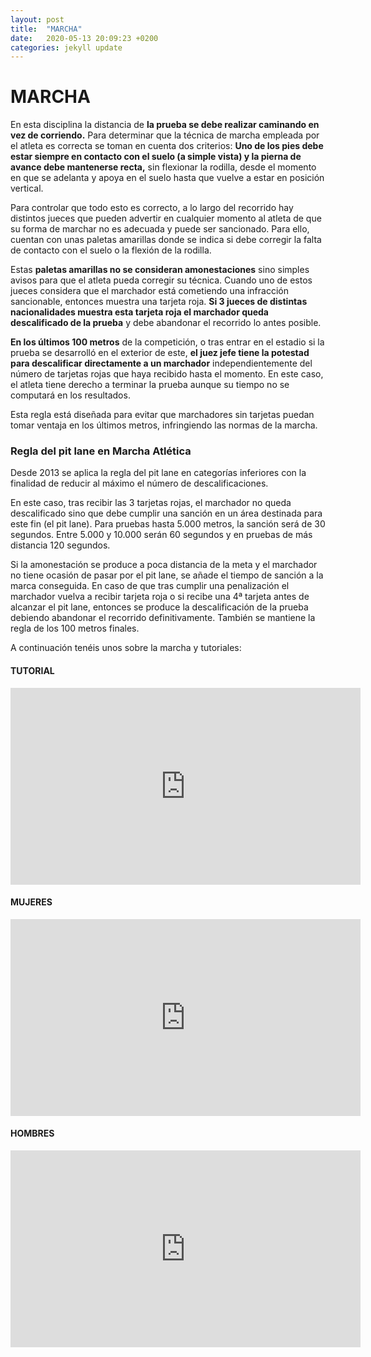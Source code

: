 ```yaml
---
layout: post
title:  "MARCHA"
date:   2020-05-13 20:09:23 +0200
categories: jekyll update
---
```

# MARCHA

En esta disciplina la distancia de **la prueba se debe realizar caminando en vez de corriendo.** Para determinar que la técnica de marcha empleada por el atleta es correcta se toman en cuenta dos criterios: **Uno de los pies debe estar siempre en contacto con el suelo (a simple vista) y la pierna de avance debe mantenerse recta,** sin flexionar la rodilla, desde el momento en que se adelanta y apoya en el suelo hasta que vuelve a estar en posición vertical.

Para controlar que todo esto es correcto, a lo largo del recorrido hay distintos jueces que pueden advertir en cualquier momento al atleta de que su forma de marchar no es adecuada y puede ser sancionado. Para ello, cuentan con unas paletas amarillas donde se indica si debe corregir la falta de contacto con el suelo o la flexión de la rodilla.

Estas **paletas amarillas no se consideran amonestaciones** sino simples avisos para que el atleta pueda corregir su técnica. Cuando uno de estos jueces considera que el marchador está cometiendo una infracción sancionable, entonces muestra una tarjeta roja. **Si 3 jueces de distintas nacionalidades muestra esta tarjeta roja el marchador queda descalificado de la prueba** y debe abandonar el recorrido lo antes posible.

**En los últimos 100 metros** de la competición, o tras entrar en el estadio si la prueba se desarrolló en el exterior de este, **el juez jefe tiene la potestad para descalificar directamente a un marchador** independientemente del número de tarjetas rojas que haya recibido hasta el momento. En este caso, el atleta tiene derecho a terminar la prueba aunque su tiempo no se computará en los resultados.

Esta regla está diseñada para evitar que marchadores sin tarjetas puedan tomar ventaja en los últimos metros, infringiendo las normas de la marcha.

### Regla del pit lane en Marcha Atlética

Desde 2013 se aplica la regla del pit lane en categorías inferiores con la finalidad de reducir al máximo el número de descalificaciones.

En este caso, tras recibir las 3 tarjetas rojas, el marchador no queda descalificado sino que debe cumplir una sanción en un área destinada para este fin (el pit lane). Para pruebas hasta 5.000 metros, la sanción será de 30 segundos. Entre 5.000 y 10.000 serán 60 segundos y en pruebas de más distancia 120 segundos.

Si la amonestación se produce a poca distancia de la meta y el marchador no tiene ocasión de pasar por el pit lane, se añade el tiempo de sanción a la marca conseguida.
En caso de que tras cumplir una penalización el marchador vuelva a recibir tarjeta roja o si recibe una 4ª tarjeta antes de alcanzar el pit lane, entonces se produce la descalificación de la prueba debiendo abandonar el recorrido definitivamente. También se mantiene la regla de los 100 metros finales.

A continuación tenéis unos sobre la marcha y tutoriales:

#### TUTORIAL
<iframe width="560" height="315" src="https://www.youtube.com/embed/o0X6k2uL9Hk" frameborder="0" allow="accelerometer; autoplay; encrypted-media; gyroscope; picture-in-picture" allowfullscreen></iframe>

#### MUJERES 
<iframe width="560" height="315" src="https://www.youtube.com/embed/X6U_7JDsZu0" frameborder="0" allow="accelerometer; autoplay; encrypted-media; gyroscope; picture-in-picture" allowfullscreen></iframe>

#### HOMBRES
<iframe width="560" height="315" src="https://www.youtube.com/embed/czOyllpqXgA" frameborder="0" allow="accelerometer; autoplay; encrypted-media; gyroscope; picture-in-picture" allowfullscreen></iframe>
